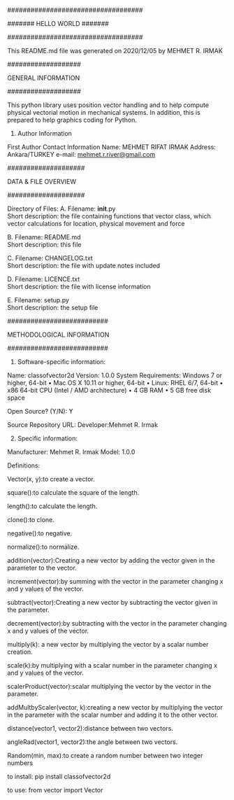 
###################################

#######     HELLO WORLD     #######

###################################

This README.md file was generated on 2020/12/05 
by MEHMET R. IRMAK


###################

GENERAL INFORMATION

###################


This python library uses position vector handling and
to help compute physical vectorial motion in mechanical systems. In addition, 
this is prepared to help graphics coding for Python.


1. Author Information

First Author Contact Information
Name: MEHMET RIFAT IRMAK
Address: Ankara/TURKEY
e-mail: mehmet.r.river@gmail.com


####################

DATA & FILE OVERVIEW

####################



 
Directory of Files:
   A. Filename: __init__.py        
      Short description: the file containing functions that vector class,              which vector calculations for location, physical movement and force      

        
   B. Filename: README.md        
      Short description: this file       

        
   C. Filename: CHANGELOG.txt        
      Short description: the file with update notes included


   D. Filename: LICENCE.txt        
      Short description: the file with license information

   E. Filename: setup.py        
      Short description: the setup file


##########################

METHODOLOGICAL INFORMATION

##########################


1. Software-specific information:

Name: classofvector2d
Version: 1.0.0
System Requirements: Windows 7 or higher, 64-bit
•	Mac OS X 10.11 or higher, 64-bit
•	Linux: RHEL 6/7, 64-bit 
•	x86 64-bit CPU (Intel / AMD architecture)
•	4 GB RAM
•	5 GB free disk space

Open Source? (Y/N): Y


Source Repository URL:
Developer:Mehmet R. Irmak


2. Specific information:

Manufacturer: Mehmet R. Irmak
Model: 1.0.0

Definitions:

Vector(x, y):to create a vector.

square():to calculate the square of the length.

length():to calculate the length.    

clone():to clone.   

negative():to negative.

normalize():to normalize.   

addition(vector):Creating a new vector by adding the vector given in the parameter to the vector.    

increment(vector):by summing with the vector in the parameter
changing x and y values of the vector. 

subtract(vector):Creating a new vector by subtracting the vector given in the parameter.   

decrement(vector):by subtracting with the vector in the parameter 
changing x and y values of the vector.      

multiply(k): a new vector by multiplying the vector by a scalar number creation.
    
scale(k):by multiplying with a scalar number in the parameter 
changing x and y values of the vector.
    
scalerProduct(vector):scalar multiplying the vector by the vector in the parameter.
    
addMultbyScaler(vector, k):creating a new vector by multiplying the vector in the parameter with the scalar number and adding it to the other vector.

distance(vector1, vector2):distance between two vectors.
        
angleRad(vector1, vector2):the angle between two vectors.

Random(min, max):to create a random number between two integer numbers

to install: pip install classofvector2d

to use: from vector import Vector 


